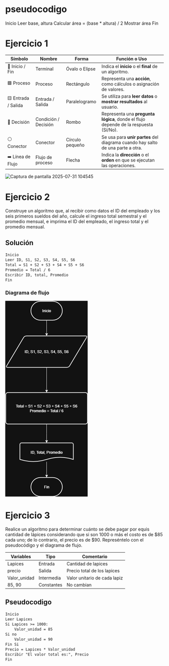# pseudocodigo
Inicio
Leer base, altura
Calcular área = (base * altura) / 2
Mostrar área
Fin

# Ejercicio 1

| **Símbolo**         | **Nombre**           | **Forma**       | **Función o Uso**                                                                   |
| ------------------- | -------------------- | --------------- | ----------------------------------------------------------------------------------- |
| 🔵 Inicio / Fin     | Terminal             | Óvalo o Elipse  | Indica el **inicio** o el **final** de un algoritmo.                                |
| 🟩 Proceso          | Proceso              | Rectángulo      | Representa una **acción**, como cálculos o asignación de valores.                   |
| 🟨 Entrada / Salida | Entrada / Salida     | Paralelogramo   | Se utiliza para **leer datos** o **mostrar resultados** al usuario.                 |
| 🔶 Decisión         | Condición / Decisión | Rombo           | Representa una **pregunta lógica**, donde el flujo depende de la respuesta (Sí/No). |
| ⚪ Conector          | Conector             | Círculo pequeño | Se usa para **unir partes** del diagrama cuando hay salto de una parte a otra.      |
| ➡️ Línea de Flujo   | Flujo de proceso     | Flecha          | Indica la **dirección** o el **orden** en que se ejecutan las operaciones.          |


<img width="382" height="635" alt="Captura de pantalla 2025-07-31 104545" src="https://github.com/user-attachments/assets/87e4985a-1173-486b-ae4b-f0c5a9622413" />

# Ejercicio 2
Construye un algoritmo que, al recibir como datos el ID del empleado y los seis primeros sueldos del año, calcule el ingreso total semestral y el promedio mensual, e imprima el ID del empleado, el ingreso total y el promedio mensual.

## Solución 
```
Inicio
Leer ID, S1, S2, S3, S4, S5, S6
Total = S1 + S2 + S3 + S4 + S5 + S6
Promedio = Total / 6
Escribir ID, total, Promedio
Fin
```

### Diagrama de flujo
![Ejercicio 2](<Ejercicio 2.png>)


# Ejercicio 3
Realice un algoritmo para determinar cuánto se debe pagar por equis cantidad de lápices considerando que si son 1000 o más el costo es de $85 cada uno; de lo contrario, el precio es de $90. Represéntelo con el pseudocódigo y el diagrama de flujo.

|Variables| Tipo| Comentario|
|---------|-----|----------|
|Lapices  | Entrada| Cantidad de lapices|
|precio  | Salida| Precio total de los lapices|
|Valor_unidad| Intermedia | Valor unitario de cada lapiz|
|85, 90 | Constantes| No cambian|

## Pseudocodigo
```
Inicio
Leer Lapices
Si Lapices >= 1000:
    Valor_unidad = 85
Si no
    Valor_unidad = 90
Fin Si
Precio = Lapices * Valor_unidad
Escribir "El valor total es:", Precio
Fin

